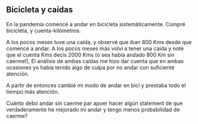 ## Bicicleta y caídas

En la pandemia comencé a andar en bicicleta sistemáticamente.  Compré bicicleta, y cuenta-kilómetros.   

A los pocos meses tuve una caída, y observé que iban 800 Kms desde que comencé a andar.  A los pocos meses más volví a tener una caída y noté que el cuenta Kms decís 2000 Kms (o sea había andado 800 Km sin caerme!),  El análisis de ambas caídas me hizo dar cuenta que en ambas ocasiones yo había tenido algo de culpa por no andar con suficiente atención.  

A partir de entonces cambié mi modo de andar en bici y prestaba todo el tiempo más atención.

Cuánto debo andar sin caerme par apoer hacer algún statement de que verdaderamente he mejorado mi andar y tengo menos probabilidad de caerme?

